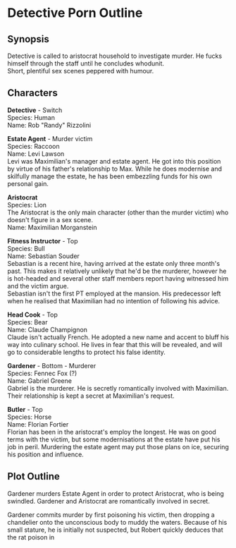 # Detective Porn Outline

## Synopsis </br>
Detective is called to aristocrat household to investigate murder. He fucks himself through the staff until he concludes whodunit.</br>
Short, plentiful sex scenes peppered with humour.

## Characters

**Detective** - Switch</br>
Species: Human</br>
Name: Rob "Randy" Rizzolini


**Estate Agent** - Murder victim</br>
Species: Raccoon</br>
Name: Levi Lawson</br>
Levi was Maximilian's manager and estate agent. He got into this position by virtue of his father's relationship to Max. While he does modernise and skilfully manage the estate, he has been embezzling funds for his own personal gain.


**Aristocrat**</br>
Species: Lion</br>
The Aristocrat is the only main character (other than the murder victim) who doesn't figure in a sex scene.</br>
Name: Maximilian Morganstein


**Fitness Instructor** - Top</br>
Species: Bull</br>
Name: Sebastian Souder</br>
Sebastian is a recent hire, having arrived at the estate only three month's past. This makes it relatively unlikely that he'd be the murderer, however he is hot-headed and several other staff members report having witnessed him and the victim argue.</br>
Sebastian isn't the first PT employed at the mansion. His predecessor left when he realised that Maximilian had no intention of following his advice.


**Head Cook** - Top</br>
Species: Bear</br>
Name: Claude Champignon</br>
Claude isn't actually French. He adopted a new  name and accent to bluff his way into culinary school. He lives in fear that this will be revealed, and will go to considerable lengths to protect his false identity.


**Gardener** - Bottom - Murderer</br>
Species: Fennec Fox (?)</br>
Name: Gabriel Greene</br>
Gabriel is the murderer. He is secretly romantically involved with Maximilian. Their relationship is kept a secret at Maximilian's request.


**Butler** - Top</br>
Species: Horse</br>
Name: Florian Fortier</br>
Florian has been in the aristocrat's employ the longest. He was on good terms with the victim, but some modernisations at the estate have put his job in peril. Murdering the estate agent may put those plans on ice, securing his position and influence.


## Plot Outline

Gardener murders Estate Agent in order to protect Aristocrat, who is being swindled. Gardener and Aristocrat are romantically involved in secret.

Gardener commits murder by first poisoning his victim, then dropping a chandelier onto the unconscious body to muddy the waters. Because of his small stature, he is initially not suspected, but Robert quickly deduces that the rat poison in 